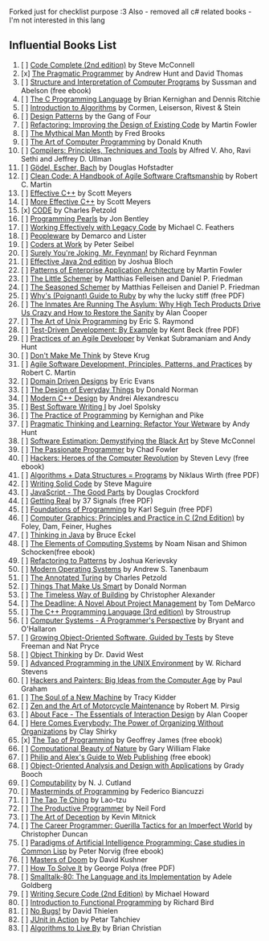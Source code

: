 Forked just for checklist purpose :3
Also - removed all c# related books - I'm not interested in this lang

## Influential Books List

1. [ ] [Code Complete (2nd edition)](https://www.amazon.com/Code-Complete-Practical-Handbook-Construction/dp/0735619670) by Steve McConnell
2. [x] [The Pragmatic Programmer](http://pragprog.com/the-pragmatic-programmer) by Andrew Hunt and David Thomas
3. [ ] [Structure and Interpretation of Computer Programs](http://mitpress.mit.edu/sicp/full-text/book/book.html) by Sussman and Abelson (free ebook)
4. [ ] [The C Programming Language](http://cm.bell-labs.com/cm/cs/cbook/) by Brian Kernighan and Dennis Ritchie
5. [ ] [Introduction to Algorithms](http://mitpress.mit.edu/books/introduction-algorithms) by Cormen, Leiserson, Rivest & Stein
6. [ ] [Design Patterns](http://c2.com/cgi/wiki?DesignPatternsBook) by the Gang of Four
7. [ ] [Refactoring: Improving the Design of Existing Code](http://martinfowler.com/books/refactoring.html) by Martin Fowler
8. [ ] [The Mythical Man Month](http://www.amazon.com/The-Mythical-Man-Month-Engineering-Anniversary/dp/0201835959) by Fred Brooks
9. [ ] [The Art of Computer Programming](http://www-cs-faculty.stanford.edu/~uno/taocp.html) by Donald Knuth
10. [ ] [Compilers: Principles, Techniques and Tools](http://www.amazon.com/Compilers-Principles-Techniques-Tools-Edition/dp/0321486811) by Alfred V. Aho, Ravi Sethi and Jeffrey D. Ullman
11. [ ] [Gödel, Escher, Bach](http://www.amazon.com/G%C3%B6del-Escher-Bach-Eternal-Golden/dp/0465026567) by Douglas Hofstadter
12. [ ] [Clean Code: A Handbook of Agile Software Craftsmanship](http://www.amazon.com/Clean-Code-Handbook-Software-Craftsmanship/dp/0132350882) by Robert C. Martin
13. [ ] [Effective C++](http://www.aristeia.com/books.html) by Scott Meyers
14. [ ] [More Effective C++](http://www.aristeia.com/books.html) by Scott Meyers
15. [x] [CODE](http://www.charlespetzold.com/code/) by Charles Petzold
16. [ ] [Programming Pearls](http://www.cs.bell-labs.com/cm/cs/pearls/) by Jon Bentley
17. [ ] [Working Effectively with Legacy Code](http://www.informit.com/store/working-effectively-with-legacy-code-9780131177055?aid=15d186bd-1678-45e9-8ad3-fe53713e811b) by Michael C. Feathers
18. [ ] [Peopleware](http://www.amazon.com/Peopleware-Productive-Projects-Second-Edition/dp/0932633439) by Demarco and Lister
19. [ ] [Coders at Work](http://www.codersatwork.com/) by Peter Seibel
20. [ ] [Surely You're Joking, Mr. Feynman!](http://www.amazon.com/Surely-Feynman-Adventures-Curious-Character/dp/0393316041) by Richard Feynman
21. [ ] [Effective Java 2nd edition](http://www.amazon.com/Effective-Java-Edition-Joshua-Bloch/dp/0321356683) by Joshua Bloch
22. [ ] [Patterns of Enterprise Application Architecture](http://martinfowler.com/books/eaa.html) by Martin Fowler
23. [ ] [The Little Schemer](https://mitpress.mit.edu/books/little-schemer-fourth-edition) by Matthias Felleisen and Daniel P. Friedman
24. [ ] [The Seasoned Schemer](https://mitpress.mit.edu/books/seasoned-schemer-second-edition) by Matthias Felleisen and Daniel P. Friedman
25. [ ] [Why's (Poignant) Guide to Ruby](http://www.rubyinside.com/media/poignant-guide.pdf) by why the lucky stiff (free PDF)
26. [ ] [The Inmates Are Running The Asylum: Why High Tech Products Drive Us Crazy and How to Restore the Sanity](http://www.amazon.com/The-Inmates-Are-Running-Asylum/dp/0672326140) by Alan Cooper
27. [ ] [The Art of Unix Programming](http://www.catb.org/~esr/writings/taoup/) by Eric S. Raymond
28. [ ] [Test-Driven Development: By Example](http://www.eecs.yorku.ca/course_archive/2003-04/W/3311/sectionM/case_studies/money/KentBeck_TDD_byexample.pdf) by Kent Beck (free PDF)
29. [ ] [Practices of an Agile Developer](http://pragprog.com/book/pad/practices-of-an-agile-developer) by Venkat Subramaniam and Andy Hunt
30. [ ] [Don't Make Me Think](http://www.sensible.com/dmmt.html) by Steve Krug
31. [ ] [Agile Software Development, Principles, Patterns, and Practices](http://www.amazon.com/Software-Development-Principles-Patterns-Practices/dp/0135974445) by Robert C. Martin
32. [ ] [Domain Driven Designs](http://www.amazon.com/Domain-Driven-Design-Tackling-Complexity-Software/dp/0321125215) by Eric Evans
33. [ ] [The Design of Everyday Things](http://www.jnd.org/books/the-design-of-everyday-things.html) by Donald Norman
34. [ ] [Modern C++ Design](http://erdani.com/index.php/books/modern-c-design/) by Andrei Alexandrescu
35. [ ] [Best Software Writing I](http://joelonsoftware.com/articles/BestSoftwareWriting.html) by Joel Spolsky
36. [ ] [The Practice of Programming](http://cm.bell-labs.com/cm/cs/tpop/) by Kernighan and Pike
37. [ ] [Pragmatic Thinking and Learning: Refactor Your Wetware](http://pragprog.com/press_releases/pragmatic-thinking-and-learning-refactor-your-wetware) by Andy Hunt
38. [ ] [Software Estimation: Demystifying the Black Art](http://www.stevemcconnell.com/est.htm) by Steve McConnel
39. [ ] [The Passionate Programmer](http://pragprog.com/book/cfcar2/the-passionate-programmer) by Chad Fowler
40. [ ] [Hackers: Heroes of the Computer Revolution](http://www.gutenberg.org/ebooks/729) by  Steven Levy (free ebook)
41. [ ] [Algorithms + Data Structures = Programs](http://www.ethoberon.ethz.ch/WirthPubl/AD.pdf) by Niklaus Wirth (free PDF)
42. [ ] [Writing Solid Code](http://c2.com/cgi/wiki?WritingSolidCode) by Steve Maguire
43. [ ] [JavaScript - The Good Parts](http://javascript.crockford.com/) by Douglas Crockford
44. [ ] [Getting Real](https://gettingreal.37signals.com/) by 37 Signals (free PDF)
45. [ ] [Foundations of Programming](http://openmymind.net/FoundationsOfProgramming.pdf) by Karl Seguin (free PDF)
46. [ ] [Computer Graphics: Principles and Practice in C (2nd Edition)](http://www.amazon.com/Computer-Graphics-Principles-Practice-Edition/dp/0201848406) by Foley, Dam, Feiner, Hughes
47. [ ] [Thinking in Java](http://www.mindviewinc.com/Books/TIJ4/) by Bruce Eckel
48. [ ] [The Elements of Computing Systems](http://www.nand2tetris.org/) by Noam Nisan and Shimon Schocken(free ebook)
49. [ ] [Refactoring to Patterns](http://industriallogic.com/xp/refactoring/) by Joshua Kerievsky
50. [ ] [Modern Operating Systems](http://www.cs.vu.nl/~ast/books/mos2/) by Andrew S. Tanenbaum
51. [ ] [The Annotated Turing](http://www.theannotatedturing.com/) by Charles Petzold
52. [ ] [Things That Make Us Smart](http://www.jnd.org/books/things-that-make-us-smart-defending-human-attributes-in-the-age-of-the-machine.html) by Donald Norman
53. [ ] [The Timeless Way of Building](http://www.amazon.com/The-Timeless-Building-Christopher-Alexander/dp/0195024028) by Christopher Alexander
54. [ ] [The Deadline: A Novel About Project Management](http://tomdemarco.com/Books/deadline.html) by Tom DeMarco
55. [ ] [The C++ Programming Language (3rd edition)](http://www.stroustrup.com/3rd.html) by Stroustrup
56. [ ] [Computer Systems - A Programmer's Perspective](http://csapp.cs.cmu.edu/) by Bryant and O'Hallaron
58. [ ] [Growing Object-Oriented Software, Guided by Tests](http://www.growing-object-oriented-software.com/) by Steve Freeman and Nat Pryce
60. [ ] [Object Thinking](http://www.microsoft.com/learning/en-us/book.aspx?ID=6820) by Dr. David West
61. [ ] [Advanced Programming in the UNIX Environment](http://www.cs.stevens.edu/~jschauma/810D/) by W. Richard Stevens
62. [ ] [Hackers and Painters: Big Ideas from the Computer Age](http://www.paulgraham.com/hackpaint.html) by Paul Graham
63. [ ] [The Soul of a New Machine](http://www.tracykidder.com/books/soul/) by Tracy Kidder
66. [ ] [Zen and the Art of Motorcycle Maintenance](http://www.amazon.com/Zen-Art-Motorcycle-Maintenance-Inquiry/dp/0060589469) by Robert M. Pirsig
67. [ ] [About Face - The Essentials of Interaction Design](http://www.amazon.com/About-Face-Essentials-Interaction-Design/dp/0470084111) by Alan Cooper
68. [ ] [Here Comes Everybody: The Power of Organizing Without Organizations](http://www.amazon.com/Here-Comes-Everybody-Organizing-Organizations/dp/0143114948) by Clay Shirky
69. [x] [The Tao of Programming](http://www.canonical.org/~kragen/tao-of-programming.html) by Geoffrey James (free ebook)
70. [ ] [Computational Beauty of Nature](https://mitpress.mit.edu/books/computational-beauty-nature) by Gary William Flake
71. [ ] [Philip and Alex's Guide to Web Publishing](http://philip.greenspun.com/panda/) (free ebook)
72. [ ] [Object-Oriented Analysis and Design with Applications](http://www.amazon.com/Object-Oriented-Analysis-Design-Applications-Edition/dp/020189551X) by Grady Booch
73. [ ] [Computability](http://www.amazon.com/Computability-Introduction-Recursive-Function-Theory/dp/0521294657) by N. J. Cutland
74. [ ] [Masterminds of Programming](http://www.amazon.com/Masterminds-Programming-Conversations-Creators-Languages/dp/0596515170) by Federico Biancuzzi
75. [ ] [The Tao Te Ching](http://acc6.its.brooklyn.cuny.edu/~phalsall/texts/taote-v3.html) by Lao-tzu
76. [ ] [The Productive Programmer](http://nealford.com/books/productiveprogrammer) by Neil Ford
77. [ ] [The Art of Deception](http://www.amazon.com/exec/obidos/tg/detail/-/0764569597) by Kevin Mitnick
78. [ ] [The Career Programmer: Guerilla Tactics for an Imperfect World](http://www.christopherduncan.com/thecareerprogrammer.aspx) by Christopher Duncan
79. [ ] [Paradigms of Artificial Intelligence Programming: Case studies in Common Lisp](http://norvig.com/paip.html) by Peter Norvig (free ebook)
80. [ ] [Masters of Doom](http://www.amazon.com/Masters-Doom-Created-Transformed-Culture/dp/0812972155) by David Kushner
82. [ ] [How To Solve It](https://notendur.hi.is/hei2/teaching/Polya_HowToSolveIt.pdf) by George Polya (free PDF)
83. [ ] [Smalltalk-80: The Language and its Implementation](http://stephane.ducasse.free.fr/FreeBooks/BlueBook/Bluebook.pdf) by Adele Goldberg 
84. [ ] [Writing Secure Code (2nd Edition)](http://www.microsoft.com/learning/en-us/book.aspx?ID=5957) by Michael Howard
85. [ ] [Introduction to Functional Programming](http://www.cs.ox.ac.uk/publications/publication2613-abstract.html) by Richard Bird
86. [ ] [No Bugs!](http://www.amazon.com/No-Bugs-Delivering-Error-Free/dp/0201608901) by David Thielen
87. [ ] [JUnit in Action](http://www.manning.com/tahchiev/) by Petar Tahchiev
88. [ ] [Algorithms to Live By](https://brianchristian.org/algorithms-to-live-by/) by Brian Christian
